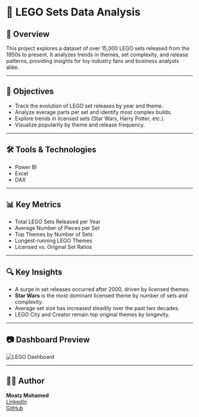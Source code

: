 # 🧱 LEGO Sets Data Analysis

## 📌 Overview
This project explores a dataset of over 15,000 LEGO sets released from the 1950s to present. It analyzes trends in themes, set complexity, and release patterns, providing insights for toy industry fans and business analysts alike.

---

## 🎯 Objectives
- Track the evolution of LEGO set releases by year and theme.
- Analyze average parts per set and identify most complex builds.
- Explore trends in licensed sets (Star Wars, Harry Potter, etc.).
- Visualize popularity by theme and release frequency.

---

## 🛠 Tools & Technologies
- Power BI
- Excel
- DAX

---

## 📊 Key Metrics
- Total LEGO Sets Released per Year
- Average Number of Pieces per Set
- Top Themes by Number of Sets
- Longest-running LEGO Themes
- Licensed vs. Original Set Ratios

---

## 🔍 Key Insights
- A surge in set releases occurred after 2000, driven by licensed themes.
- **Star Wars** is the most dominant licensed theme by number of sets and complexity.
- Average set size has increased steadily over the past two decades.
- LEGO City and Creator remain top original themes by longevity.

---

## 📷 Dashboard Preview
![LEGO Dashboard](https://raw.githubusercontent.com/moatzm1997/LEGO-Sets/main/LEGODashboard.png)

---

## 👨‍💻 Author
**Moatz Mohamed**  
[LinkedIn](https://www.linkedin.com/in/moatz-mohamed-a83520209/)  
[GitHub](https://github.com/moatzm1997)
